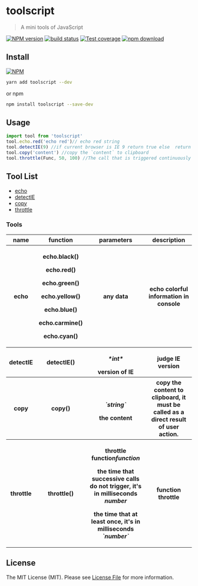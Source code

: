 # toolscript

> A mini tools of JavaScript

[![NPM version][npm-image]][npm-url]
[![build status][travis-image]][travis-url]
[![Test coverage][cov-image]][cov-url]
[![npm download][download-image]][download-url]

[npm-image]: https://img.shields.io/npm/v/toolscript.svg?style=flat-square
[npm-url]: https://npmjs.org/package/toolscript
[travis-image]: https://img.shields.io/travis/node-modules/toolscript.svg?style=flat-square
[travis-url]: https://travis-ci.org/node-modules/toolscript
[cov-image]: http://codecov.io/github/node-modules/toolscript/coverage.svg?branch=master
[cov-url]: http://codecov.io/github/node-modules/toolscript?branch=master
[download-image]: https://img.shields.io/npm/dm/toolscript.svg?style=flat-square
[download-url]: https://npmjs.org/package/toolscript

## Install

[![NPM](https://nodei.co/npm/toolscript.png?downloads=true)](https://nodei.co/npm/toolscript/)

```bash
yarn add toolscript --dev
```

or npm

```bash
npm install toolscript --save-dev
```

## Usage

``` JavaScript
import tool from 'toolscript'
tool.echo.red('echo red')// echo red string
tool.detectIE(9) //if current browser is IE 9 return true else  return false
tool.copy('content') //copy the `content` to clipboard
tool.throttle(Func, 50, 100) //The call that is triggered continuously within a 50ms interval, the latter call will handle the pending processing of the previous call, but at least once every 100ms
```

## Tool List

- [echo](#echo)
- [detectIE](#detectIE)
- [copy](#copy)
- [throttle](#throttle)

### Tools

<table>
    <tr>
        <th>name</th>
        <th>function</th>
        <th>parameters</th>
        <th>description</th>
    </tr>
    <tr id="echo">
        <th>echo</th>
        <th>
          <p>echo.black()</p>
          <p>echo.red()</p>
          <p>echo.green()</p>
          <p>echo.yellow()</p>
          <p>echo.blue()</p>
          <p>echo.carmine()</p>
          <p>echo.cyan()</p>
        </th>
        <th>any data</th>
        <th>echo colorful information in console</th>
    </tr>
    <tr>
        <th>detectIE</th>
        <th>detectIE()</th>
        <th>
          <p><em>*int*</em></p>
          version of IE
        </th>
        <th>judge IE version</th>
    </tr>
    <tr>
        <th>copy</th>
        <th>copy()</th>
        <th>
          <p><em>`string`</em></p>
          the content
        </th>
        <th>copy the content to clipboard, it must be called as a direct result of user action.</th>
    </tr>
    <tr>
        <th>throttle</th>
        <th>throttle()</th>
        <th>
          <p>throttle function<em>function</em></p>
          <p>the time that successive calls do not trigger, it's in milliseconds <em>number</em></p>
          <p>the time that at least once, it's in milliseconds <em>`number`</em></p>
        </th>
        <th>function throttle</th>
    </tr>
</table>



## License

The MIT License (MIT). Please see [License File](LICENSE.md) for more information.
